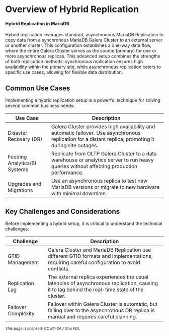 # Overview of Hybrid Replication

#### Hybrid Replication in MariaDB

Hybrid replication leverages standard, asynchronous MariaDB Replication to copy data from a synchronous MariaDB Galera Cluster to an external server or another cluster. This configuration establishes a one-way data flow, where the entire Galera Cluster serves as the source (primary) for one or more asynchronous replicas. This advanced setup combines the strengths of both replication methods: synchronous replication ensures high availability within the primary site, while asynchronous replication caters to specific use cases, allowing for flexible data distribution.

## Common Use Cases

Implementing a hybrid replication setup is a powerful technique for solving several common business needs:

| Use Case                     | Description                                                                                                                                             |
| ---------------------------- | ------------------------------------------------------------------------------------------------------------------------------------------------------- |
| Disaster Recovery (DR)       | Galera Cluster provides high availability and automatic failover. Use asynchronous replication for a distant replica, promoting it during site outages. |
| Feeding Analytics/BI Systems | Replicate from OLTP Galera Cluster to a data warehouse or analytics server to run heavy queries without affecting production performance.               |
| Upgrades and Migrations      | Use an asynchronous replica to test new MariaDB versions or migrate to new hardware with minimal downtime.                                              |

## Key Challenges and Considerations

Before implementing a hybrid setup, it is critical to understand the technical challenges:

| Challenge           | Description                                                                                                                                    |
| ------------------- | ---------------------------------------------------------------------------------------------------------------------------------------------- |
| GTID Management     | Galera Cluster and MariaDB Replication use different GTID formats and implementations, requiring careful configuration to avoid conflicts.     |
| Replication Lag     | The external replica experiences the usual latencies of asynchronous replication, causing it to lag behind the real-time state of the cluster. |
| Failover Complexity | Failover within Galera Cluster is automatic, but failing over to the asynchronous DR replica is manual and requires careful planning.          |

<sub>_This page is licensed: CC BY-SA / Gnu FDL_</sub>

